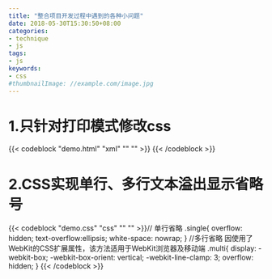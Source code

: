 ```yaml
---
title: "整合项目开发过程中遇到的各种小问题"
date: 2018-05-30T15:30:50+08:00
categories:
- technique
- js
tags:
- js
keywords:
- css
#thumbnailImage: //example.com/image.jpg
---
```


<!--more-->

<!-- toc -->

# 1.只针对打印模式修改css
{{< codeblock "demo.html" "xml" "" "" >}}<style type="text/css" media="print">
    img
    {
        display:none;
    }
</style>
{{< /codeblock >}}

# 2.CSS实现单行、多行文本溢出显示省略号
{{< codeblock "demo.css" "css" "" "" >}}// 单行省略
.single{
    overflow: hidden;
    text-overflow:ellipsis;
    white-space: nowrap;
}
//多行省略 因使用了WebKit的CSS扩展属性，该方法适用于WebKit浏览器及移动端
.multi{
    display: -webkit-box;
    -webkit-box-orient: vertical;
    -webkit-line-clamp: 3;
    overflow: hidden;
}
{{< /codeblock >}}
